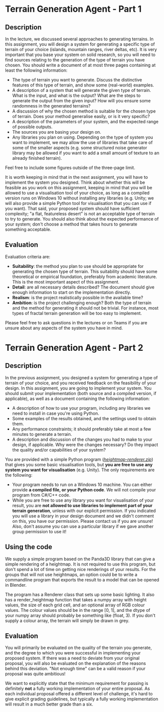# Terrain Generation Agent - Part 1

## Description
In the lecture, we discussed several approaches to generating terrains. In this assignment, you will design a system for generating a specific type of terrain of your choice (islands, mountain ranges, river deltas, etc). It is very important that you base your system on solid research, so you will need to find sources relating to the generation of the type of terrain you have chosen. You should write a document of at most three pages containing at least the following information:

- The type of terrain you want to generate. Discuss the distinctive features of this type of terrain, and show some (real-world) examples.
- A description of a system that will generate the given type of terrain. What is the input, and what is the output? What are the steps to generate the output from the given input? How will you ensure some randomness in the generated terrains?
- A discussion of why the chosen method is suitable for the chosen type of terrain. Does your method generalise easily, or is it very specific?
- A description of the parameters of your system, and the expected range of possible outputs.
- The sources you are basing your design on.
- Any libraries you plan on using. Depending on the type of system you want to implement, we may allow the use of libraries that take care of some of the smaller aspects (e.g. some structured noise generator library may be allowed if you want to add a small amount of texture to an already finished terrain).

Feel free to include some figures outside of the three-page limit.

It is worth keeping in mind that in the next assignment, you will have to implement the system you designed. Think about whether this will be feasible as you work on this assignment, keeping in mind that you will be allowed to use a visualisation tool of your choice, as long as a compiled version runs on Windows 10 without installing any libraries (e.g. Unity; we will also provide a simple Python tool for visualisation that you can use if you want). That said, your proposed system should have sufficient complexity; "a flat, featureless desert" is not an acceptable type of terrain to try to generate. You should also think about the expected performance of your system; don't choose a method that takes hours to generate something acceptable.

## Evaluation
Evaluation criteria are:

- **Suitability**: the method you plan to use should be appropriate for generating the chosen type of terrain. This suitability should have some theoretical or empirical foundation, preferably from academic literature. This is the most important aspect of this assignment.
- **Detail**: are all necessary details described? The document should give enough information to start on the implementation directly.
- **Realism**: is the project realistically possible in the available time?
- **Ambition**: is the project challenging enough? Both the type of terrain and the method for generating it should not be trivial. For instance, most types of fractal terrain generation will be too easy to implement.

Please feel free to ask questions in the lectures or on Teams if you are unsure about any aspects of the system you have in mind.


# Terrain Generation Agent - Part 2

## Description
In the previous assignment, you designed a system for generating a type of terrain of your choice, and you received feedback on the feasibility of your design. In this assignment, you are going to implement your system. You should submit your implementation (both source and a compiled version, if applicable), as well as a document containing the following information:

- A description of how to use your program, including any libraries we need to install in case you're using Python.
- Some examples of the results obtained, and the settings used to obtain them.
- Any performance constraints; it should preferably take at most a few minutes to generate a terrain.
- A description and discussion of the changes you had to make to your design, if applicable. Why were the changes necessary? Do they impact the quality and/or capabilities of your system?

You are provided with a simple Python program (*[heightmap-renderer.zip](./heightmap-renderer.zip)*) that gives you some basic visualisation tools, but **you are free to use any system you want for visualisation** (e.g. Unity). The only requirements are the following:

- Your program needs to run on a Windows 10 machine. You can either provide **a compiled file, or your Python code**. We will not compile your program from C#/C++ code.
- While you are free to use any library you want for visualisation of your result, you are **not allowed to use libraries to implement part of your terrain generation**, unless with our explicit permission. If you indicated you will use a library in your design document and we didn't comment on this, you have our permission. Please contact us if you are unsure! Also, don't assume you can use a particular library if we gave another group permission to use it!

## Using the code
We supply a simple program based on the Panda3D library that can give a simple rendering of a heightmap. It is not required to use this program, but don't spend a lot of time on getting nice renderings of your results. For the groups that will not use heightmaps, an option could be to write a commandline program that exports the result to a model that can be opened in Blender.

The program has a Renderer class that sets up some basic lighting. It also has a render_heightmap function that takes a numpy array with height values, the size of each grid cell, and an optional array of RGB colour values. The colour values should be in the range [0, 1], and the dtype of your numpy array should probably be something like (float, 3). If you don't supply a colour array, the terrain will simply be drawn in grey.

## Evaluation
You will primarily be evaluated on the quality of the terrain you generate, and the degree to which you were successful in implementing your proposed system. If there was a need to deviate from your original proposal, you will also be evaluated on the explanation of the reasons behind this deviation. "Not enough time" can be a valid reason if your proposal was quite ambitious!

We want to explicitly state that the minimum requirement for passing is definitely **not** a fully working implementation of your entire proposal. As each individual proposal offered a different level of challenge, it's hard to give explicit grading guidelines, but typically a fully working implementation will result in a much better grade than a six.
